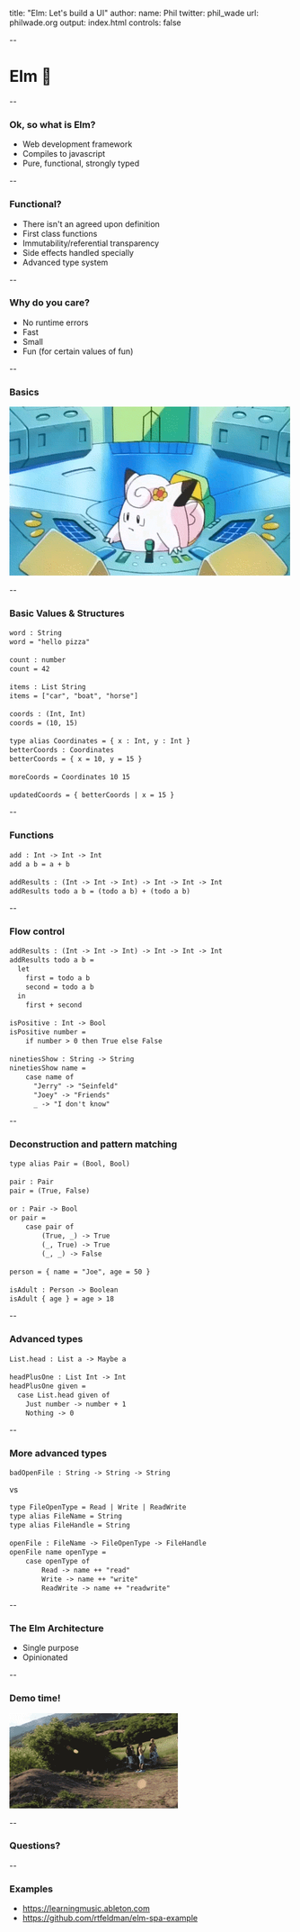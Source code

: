 title: "Elm: Let's build a UI"
author:
  name: Phil
  twitter: phil_wade
  url: philwade.org
output: index.html
controls: false

--

# Elm 🌳

--

### Ok, so what is Elm?

* Web development framework
* Compiles to javascript
* Pure, functional, strongly typed

--

### Functional?

* There isn't an agreed upon definition
* First class functions
* Immutability/referential transparency
* Side effects handled specially
* Advanced type system

--

### Why do you care?
* No runtime errors
* Fast
* Small
* Fun (for certain values of fun)

--

### Basics
![basics](images/basics.gif)

--

### Basic Values & Structures

    word : String
	word = "hello pizza"

	count : number
	count = 42

	items : List String
	items = ["car", "boat", "horse"]

	coords : (Int, Int)
	coords = (10, 15)

	type alias Coordinates = { x : Int, y : Int }
	betterCoords : Coordinates
	betterCoords = { x = 10, y = 15 }

	moreCoords = Coordinates 10 15

	updatedCoords = { betterCoords | x = 15 }

--

### Functions

	add : Int -> Int -> Int
	add a b = a + b

	addResults : (Int -> Int -> Int) -> Int -> Int -> Int
	addResults todo a b = (todo a b) + (todo a b)

--
### Flow control
    addResults : (Int -> Int -> Int) -> Int -> Int -> Int
    addResults todo a b =
      let
        first = todo a b
        second = todo a b
      in
        first + second

    isPositive : Int -> Bool
    isPositive number =
        if number > 0 then True else False

    ninetiesShow : String -> String
    ninetiesShow name =
        case name of
          "Jerry" -> "Seinfeld"
          "Joey" -> "Friends"
          _ -> "I don't know"

--
### Deconstruction and pattern matching

    type alias Pair = (Bool, Bool)

    pair : Pair
    pair = (True, False)

    or : Pair -> Bool
    or pair =
        case pair of
            (True, _) -> True
            (_, True) -> True
            (_, _) -> False

	person = { name = "Joe", age = 50 }

	isAdult : Person -> Boolean
	isAdult { age } = age > 18
--

### Advanced types

    List.head : List a -> Maybe a

    headPlusOne : List Int -> Int
    headPlusOne given =
      case List.head given of
        Just number -> number + 1
        Nothing -> 0

--
### More advanced types

    badOpenFile : String -> String -> String

vs

    type FileOpenType = Read | Write | ReadWrite
    type alias FileName = String
    type alias FileHandle = String

    openFile : FileName -> FileOpenType -> FileHandle
    openFile name openType =
        case openType of
            Read -> name ++ "read"
            Write -> name ++ "write"
            ReadWrite -> name ++ "readwrite"



--
### The Elm Architecture
* Single purpose
* Opinionated

--
### Demo time!

![demo](images/demo.gif)

--
### Questions?
--
### Examples
- https://learningmusic.ableton.com
- https://github.com/rtfeldman/elm-spa-example
